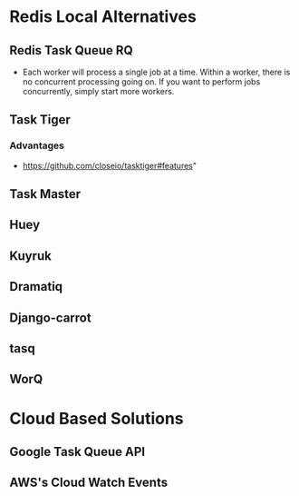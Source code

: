 # Redis Local Alternatives

## Redis Task Queue RQ
- Each worker will process a single job at a time. Within a worker, there is no concurrent processing going on. If you want to perform jobs concurrently, simply start more workers.

## Task Tiger

### Advantages
- https://github.com/closeio/tasktiger#features"

## Task Master

## Huey

## Kuyruk

## Dramatiq

## Django-carrot

## tasq

## WorQ

# Cloud Based Solutions

## Google Task Queue API

## AWS's Cloud Watch Events
